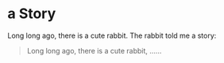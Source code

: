 # a Story

Long long ago, there is a cute rabbit. The rabbit told me a story:

> Long long ago, there is a cute rabbit, ……
